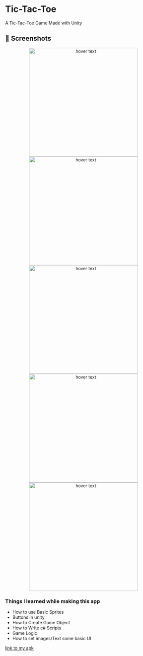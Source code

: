 # Tic-Tac-Toe
A Tic-Tac-Toe Game Made with Unity

## 📸 Screenshots
<p align="center">
  <img src="https://github.com/saicharansigiri/Tic-Tac-Toe/blob/main/images/sc1.jpg" width="350" title="hover text">
  <img src="https://github.com/saicharansigiri/Tic-Tac-Toe/blob/main/images/sc2.jpg" width="350" alt="hover text">
  
  <img src="https://github.com/saicharansigiri/Tic-Tac-Toe/blob/main/images/sc4.jpg" width="350" title="hover text">
  <img src="https://github.com/saicharansigiri/Tic-Tac-Toe/blob/main/images/sc5.jpg" width="350" alt="hover text">
  <img src="https://github.com/saicharansigiri/Tic-Tac-Toe/blob/main/images/sc6.jpg" width="350" alt="hover text">
  
</p>


### Things I learned while making this app 
- How to use Basic Sprites
- Buttons in unity
- How to Create Game Object
- How to Write c# Scripts
- Game Logic 
- How to set images/Text some basic UI



[link to my apk](https://github.com/saicharansigiri/Tic-Tac-Toe/blob/main/Tic%20Tac%20Toe.apk) 

